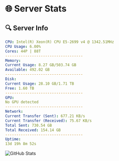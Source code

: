 # 🌐 Server Stats
## 🔍 Server Info
```yaml
CPU: Intel(R) Xeon(R) CPU E5-2699 v4 @ 1342.51MHz
CPU Usage: 6.00%
Cores: 44P | 88T
-----------------------------------
Memory:
Current Usage: 8.27 GB/503.74 GB
Available: 492.02 GB
-----------------------------------
Disk:
Current Usage: 28.10 GB/1.71 TB
Free: 1.60 TB
-----------------------------------
GPU:
No GPU detected
-----------------------------------
Network:
Current Transfer (Sent): 677.21 KB/s
Current Transfer (Received): 75.67 KB/s
Total Sent: 730.54 GB
Total Received: 154.14 GB
-----------------------------------
Uptime:
13d 19h 8m 52s
```
![GitHub Stats](https://img.shields.io/badge/Updated-2025-05-03_12:17:40-blue)